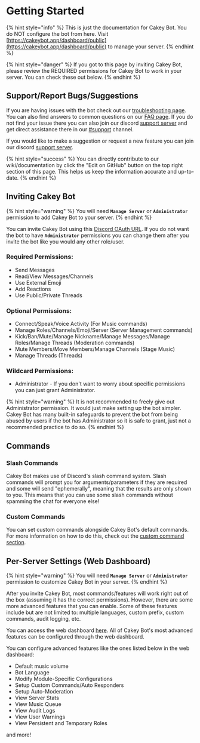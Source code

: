 # Getting Started

{% hint style="info" %}
This is just the documentation for Cakey Bot. You do NOT configure the bot from here. Visit [https://cakeybot.app/dashboard/public](https://cakeybot.app/dashboard/public) to manage your server.
{% endhint %}

{% hint style="danger" %}
If you got to this page by inviting Cakey Bot, please review the REQUIRED permissions for Cakey Bot to work in your server. You can check these out below.
{% endhint %}

## Support/Report Bugs/Suggestions

If you are having issues with the bot check out our [troubleshooting page](core/troubleshooting.md). You can also find answers to common questions on our [FAQ page](https://cakeybot.app/faq.html). If you do not find your issue there you can also join our discord [support server](https://cakeybot.app/discord) and get direct assistance there in our [#support](https://discord.com/channels/408424043482447872/730159265209253908) channel.

If you would like to make a suggestion or request a new feature you can join our discord [support server](https://cakeybot.app/discord).

{% hint style="success" %}
You can directly contribute to our wiki/documentation by click the "Edit on GitHub" button on the top right section of this page. This helps us keep the information accurate and up-to-date.
{% endhint %}

## Inviting Cakey Bot

{% hint style="warning" %}
You will need **`Manage Server`** or **`Administrator`** permission to add Cakey Bot to your server.
{% endhint %}

You can invite Cakey Bot using this [Discord OAuth URL](https://cakeybot.app/invite). If you do not want the bot to have **`Administrator`** permissions you can change them after you invite the bot like you would any other role/user.

### Required Permissions:

* Send Messages
* Read/View Messages/Channels
* Use External Emoji
* Add Reactions
* Use Public/Private Threads

### Optional Permissions:

* Connect/Speak/Voice Activity (For Music commands)
* Manage Roles/Channels/Emoji/Server (Server Management commands)
* Kick/Ban/Mute/Manage Nickname/Manage Messages/Manage Roles/Manage Threads (Moderation commands)
* Mute Members/Move Members/Manage Channels (Stage Music)
* Manage Threads (Threads)

### Wildcard Permissions:

* Administrator - If you don't want to worry about specific permissions you can just grant Administrator.

{% hint style="warning" %}
It is not recommended to freely give out Administrator permission. It would just make setting up the bot simpler. Cakey Bot has many built-in safeguards to prevent the bot from being abused by users if the bot has Administrator so it is safe to grant, just not a recommended practice to do so.
{% endhint %}

## Commands

### Slash Commands

Cakey Bot makes use of Discord's slash command system. Slash commands will prompt you for arguments/parameters if they are required and some will send "ephemerally", meaning that the results are only shown to you. This means that you can use some slash commands without spamming the chat for everyone else!

### Custom Commands

You can set custom commands alongside Cakey Bot's default commands. For more information on how to do this, check out the [custom command section](tools-and-utilities/custom-commands.md).

## Per-Server Settings (Web Dashboard)

{% hint style="warning" %}
You will need **`Manage Server`** or **`Administrator`** permission to customize Cakey Bot in your server.
{% endhint %}

After you invite Cakey Bot, most commands/features will work right out of the box (assuming it has the correct permissions). However, there are some more advanced features that you can enable. Some of these features include but are not limited to: multiple languages, custom prefix, custom commands, audit logging, etc.

You can access the web dashboard [here](https://cakeybot.app/dashboard/public). All of Cakey Bot's most advanced features can be configured through the web dashboard.

You can configure advanced features like the ones listed below in the web dashboard:

* Default music volume
* Bot Language
* Modify Module-Specific Configurations
* Setup Custom Commands/Auto Responders
* Setup Auto-Moderation
* View Server Stats
* View Music Queue
* View Audit Logs
* View User Warnings
* View Persistent and Temporary Roles

and more!
